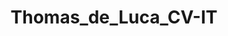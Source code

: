 ---
title: Thomas_de_Luca_CV-IT

tr_position: Posizione
tr_activities: Attività svolte
tr_technologies_used: Tecnologie usate

education:
  label: Formazione & Certificazioni
  entries:
    - time: 2010 - 2014
      field: <b class="kopje">Laurea triennale in Informatica</b>, Hogeschool van Amsterdam
    - time: 2019
      field: <a href="https://orienter.regione.emilia-romagna.it/qualifica/dettaglio/308#collapseuc3" target="_blank">Scheda Capacità e Conoscenze, Tecnico Informatico (UC3)</a>
    - time: 2020
      field: "<a href='https://www.youracclaim.com/badges/ca2ac504-91b9-4976-94cf-d821b87cd9fc' target='_blank'>MS Certified: Azure Fundamentals (AZ-900)</a>"
    - time: 2021
      field: "<a href='https://www.youracclaim.com/badges/bed93a5a-647a-4937-baaa-c78a425dc60f' target='_blank'>Linux Foundation Certified Sysadmin (LFCS)</a>"

languages:
  label: Competenze linguistiche
  entries:
    - label: Inglese
      level: <i class='fa fa-fw fa-star'></i> <i class='fa fa-fw fa-star'></i> <i class='fa fa-fw fa-star'></i> <i class='fa fa-fw fa-star'></i> <i class='fa fa-fw fa-star'></i>
    - label: Olandese
      level: <i class='fa fa-fw fa-star'></i> <i class='fa fa-fw fa-star'></i> <i class='fa fa-fw fa-star'></i> <i class='fa fa-fw fa-star'></i> <i class='fa fa-fw fa-star'></i>
    - label: Italiano
      level: <i class='fa fa-fw fa-star'></i> <i class='fa fa-fw fa-star'></i> <i class='fa fa-fw fa-star'></i> <i class='fa fa-fw fa-star'></i> <i class='fa fa-fw fa-star'></i>
    - label: Portoghese
      level: <i class='fa fa-fw fa-star'></i> <i class='fa fa-fw fa-star'></i> <i class='fa fa-fw fa-star-o'></i> <i class='fa fa-fw fa-star-o'></i> <i class='fa fa-fw fa-star-o'></i>

tech:
  label: Competenze tecniche
  entries:
    Linguaggi: HTML, CSS, JavaScript, PHP, SQL
    Librerie & Framework: Bootstrap, jQuery, Vue, NodeJS, Laravel
    CMS & Site Generators: WordPress, GravCMS, Jekyll, Hugo
    Project management: Git, Redmine, YouTrack, Kaseya BMS
    Software di server: Windows Server, Linux servers (CentOS, Ubuntu), Virtualbox, Docker, Apache
    Hardware: Raspberry Pi, Cambium Networks, stampanti Lexmark

work:
  label: Esperienza lavorativa
  sublabel: Riferimenti disponibili su richiesta. Visita <a href="https://thomasdeluca.nl/portfolio" target="_blank">thomasdeluca.nl/portfolio</a> per vedere vari progetti fatti da me.
  entries:
    - time: Ott. 2018 - Presente
      place: "<b><a href='https://www.centrocomputer.it/' target='_blank'>Centro Computer</a></b> Forlì, Italia"
      position: Tecnico Informatico presso l'Amministrazione Provinciale di Forlì-Cesena
      activities: Configurazione server, risoluzione di problemi in remoto e sul posto, controllo di qualità di hardware, reinstallazione di sistemi operativi, scrivere documentazione tecnica e manuali per utenti
      technologies: Windows AD, Linux, ticketing system, Zabbix, Iride, Libra
    - time: Gen. 2019 - Mag. 2019
      place: <b><a href='https://www.t-consulting.it/' target='_blank'>T-Consulting</a></b> (Apprendistato), Forlì, Italia
      position: Network Operations Center (NOC) Specialist
      activities: "Gestione e risoluzione di chiamate su computer e macchine virtuali, <b>sviluppato una dashboard</b> che consente all'azienda di monitorare i propri clienti in modo più preciso ed efficiente."
      technologies: Windows AD, Kaseya Suite, Office365, Auvik, VMWare, SGBox, Laravel
    - time: Gen. 2018 - Lug. 2018
      place: <b><a href='https://www.sitel.com/' target='_blank'>Sitel</a></b> / <b><a href='https://www.lexmark.com/' target='_blank'>Lexmark</a></b>, Lisbona, Portogallo
      position: Agente di assistenza tecnica clienti
      activities: Risoluzione di problemi di stampanti per clienti, <b><a href="https://thomasdeluca.nl/portfolio/lexmark-webtool" target="_blank">sviluppato applicazione interna</a></b> per cercare le informazioni più velocemente riducendo così il tempo necessario per aiutare i clienti.
      technologies: "Siebel, Boldchat, LogMeIn, applicazione interna: Hugo e Python."
    - time: Mar. 2017 - Set. 2017<br />Lug. 2018 - Ago. 2018
      place: <b><a href='http://www.movementontheground.com/' target='_blank'>Movement on the Ground</a></b>, Campo di rifugiati a Lesbos, Grecia
      position: Volontario, Tecnico informatico
      activities: Dare lezioni d'Inglese e di Informatica, cucinare, aiutare con pannelli solari e elettricità, gestione del sito web, riparazione computer, migliorare la connettività del WiFi
      technologies: Cambium, Ubiquity, RouterOS, Linux, WordPress, Grav CMS
    - time: Nov. 2014 - Lug. 2015<br />Feb. 2016 - Ago. 2016
      place: <b><a href='http://www.virtuagym.com/' target='_blank'>Virtuagym</a></b>, Amsterdam, Paesi Bassi
      position: Sviluppatore software
      activities: Sviluppare nuove funzionalità, risolvere bug, sviluppare l'API
      technologies: PHP, MySQL, JS/jQuery, HTML, CSS/Bootstrap, Laravel

internships:
  label: Tirocini curriculari
  entries:
    - time: Feb. 2014 - Giu. 2014
      place: <b><a href='http://www.knowhowww.nl/' target='_blank'>KnowHowww</a></b>, Amsterdam, Paesi Bassi
      position: Sviluppatore WordPress, Designer di User Experience
      activities: Gestione e sviluppo di siti di clienti
      technologies: WordPress, JS, HTML, CSS
    - time: Nov. 2013 - Gen. 2014
      place: <b><a href='http://www.ictindewolken.nl/' target='_blank'>ICT in de wolken</a></b>, Amsterdam, Paesi Bassi
      position: Assisente del docente
      activities: Insegnare alunni come sviluppare software
      technologies: Scratch, Java
    - time: Set. 2012 - Feb. 2013
      place: <b><a href='http://gen25.com/' target='_blank'>Gen25</a></b>, Amsterdam, Paesi Bassi
      position: Sviluppatore software
      activities: Gestione dei siti dei clienti, sviluppo di plugin per il CMS, evaluare il CMS per usabilità.
      technologies: Gen25 CMS, PHP, JS, HTML, CSS

workaways:
  label: Work and Travel
  sublabel: Lavori a breve termine che ho avuto durante i miei viaggi in cambio di vitto e alloggio.
  entries:
    - time: Giu. 2019 - Set. 2019
      place: <b><a href='https://www.sattrestaurant.com/en' target='_blank'>Satt Restaurant (Icelandair Natura Hotel)</a></b>, Reykjavik, Islanda
      position: Cameriere
      activities: Servire i tavoli, preparare stanze per eventi
    - time: Nov. 2016 - Dic. 2016
      place: <b><a href='http://www.laterrerahostel.com/en/' target='_blank'>La Terrera Hostel</a></b>, Tenerife, Spagna
      position: Receptionista, Assistenza tecnica
      activities: Fare il check-in e checkout degli ospiti, pulire l'ostello, assistenza con Attività svolte informatiche
    - time: Nov. 2015 - Gen. 2016
      place: <b><a href='http://sevillabackpackers.es/' target='_blank'>Sevilla Backpackers Inn</a></b>, Sevilla, Spagna
      position: Addetto alle pulizie, cuoco
      activities: Pulire l'ostello, cucinare per ospiti e staff
    - time: Sep. 2015 - Oct. 2015
      place: <b><a href='http://www.lightsouthostel.com/' target='_blank'>Lights Out Hostel</a></b>, Malaga, Spagna
      position: Receptionista, addetto alle pulizie, barista
      activities: Fare il check-in e checkout degli ospiti, turni di notte, vendita bevande

gdpr: Autorizzo il trattamento dei dati personali contenuti nel mio curriculum vitae in base all’art. 13 del D. Lgs. 196/2003 e all’art. 13 GDPR 679/16.

extends: _layouts.cv
---